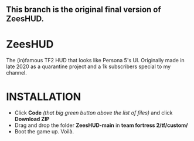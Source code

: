 ## This branch is the original final version of ZeesHUD.

# ZeesHUD
The (in)famous TF2 HUD that looks like Persona 5's UI.
Originally made in late 2020 as a quarantine project and a 1k subscribers special to my channel.


# INSTALLATION
- Click **Code** *(that big green button above the list of files)* and click **Download ZIP**
- Drag and drop the folder **ZeesHUD-main** in **team fortress 2/tf/custom/**
- Boot the game up. Voilà.
